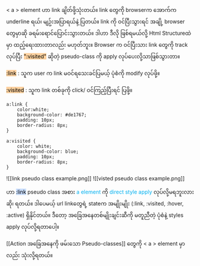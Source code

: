 
< a > element ဟာ link ချိတ်ဖို့သုံးတယ်။ link တွေကို browserက အောက်က underline ရယ်၊ မျဥ်းအပြာရယ်နဲ့ ပြတယ်။ link ကို ဝင်ပြီးသွားရင် အချို့ browser တွေမှာဆို ခရမ်းရောင်ပြောင်းသွားတယ်။ ဒါဟာ ဒီလို ဖြစ်ရမယ်လို့ Html Structureထဲမှာ ထည့်‌ရေးထားတာလည်း မဟုတ်ဘူး။ Browser က ဝင်ပြီးသား link တွေကို track လုပ်ပြီး <mark style="background: #FFB86CA6;">":visited"</mark> ဆိုတဲ့ pseudo-class ကို apply လုပ်ပေးလို့သာဖြစ်သွားတာ။

<mark style="background: #FFB86CA6;">:link</mark> : သူက user က link မဝင်ရသေးခင်ပြမယ့် ပုံစံကို modify လုပ်ဖို့။ 

<mark style="background: #FFB86CA6;">:visited</mark> : သူက link တစ်ခုကို click/ ဝင်ကြည့်ပြီးရင် ပြဖို့။

```
a:link {
    color:white;
    background-color: #de1767;
    padding: 10px;
    border-radius: 8px;
}

a:visited {
    color: white;
    background-color: blue;
    padding: 10px;
    border-radius: 8px;
}

```

![[link pseudo class example.png]]
![[visted pseudo class example.png]]

ဟာ <mark style="background: #ADCCFFA6;">:link</mark> pseudo class အစား <span style="color:rgb(0, 176, 240)">a element</span> ကို <span style="color:rgb(0, 176, 240)">direct style ‌apply</span> လုပ်လို့မရဘူးလားဆို၊ ရတယ်။ ဒါပေမယ့် url linkတွေရဲ့ stateက အမျိုးမျိုး (:link, :visited, :hover, :active) ရှိနိုင်တယ်။ ဒီတော့ အခြေအနေတစ်မျိုးချင်းဆီကို မတူညီတဲ့ ပုံစံနဲ့ styles apply လုပ်လို့ရတာပေါ့။ 

[[Action အ‌‌ခြေအနေကို ဖမ်းသော Pseudo-classes]] တွေကို < a > element မှာလည်း သုံးလို့ရတယ်။
